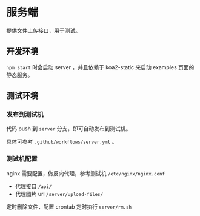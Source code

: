 # 服务端

提供文件上传接口，用于测试。

## 开发环境

`npm start` 时会启动 server ，并且依赖于 koa2-static 来启动 examples 页面的静态服务。

## 测试环境

### 发布到测试机

代码 push 到 `server` 分支，即可自动发布到测试机。

具体可参考 `.github/workflows/server.yml` 。

### 测试机配置

nginx 需要配置，做反向代理，参考测试机 `/etc/nginx/nginx.conf`
- 代理接口 `/api/`
- 代理图片 url `/server/upload-files/`

定时删除文件，配置 crontab 定时执行 `server/rm.sh`
